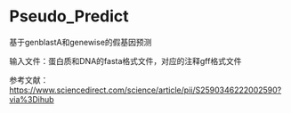 # Pseudo_Predict

基于genblastA和genewise的假基因预测

输入文件：蛋白质和DNA的fasta格式文件，对应的注释gff格式文件

参考文献：https://www.sciencedirect.com/science/article/pii/S2590346222002590?via%3Dihub

